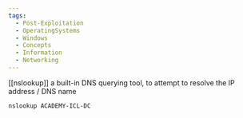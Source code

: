 ```yaml
---
tags:
  - Post-Exploitation
  - OperatingSystems
  - Windows
  - Concepts
  - Information
  - Networking
---
```

[[nslookup]] a built-in DNS querying tool, to attempt to resolve the IP address / DNS name

```powershell-session
nslookup ACADEMY-ICL-DC
```